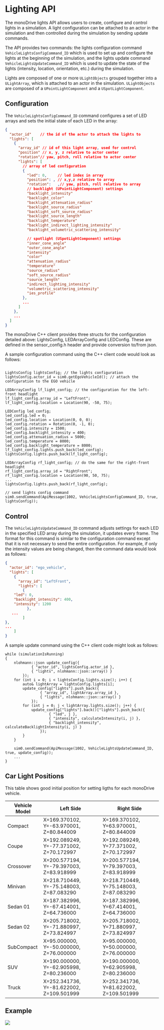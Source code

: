 # Lighting API 

The monoDrive lights API allows users to create, configure and control lights in a simulation. A light configuration can be attached to an actor in the simulation and then controlled during the simulation by sending update commands. 

The API provides two commands: the lights configuration command `VehicleLightsConfigCommand_ID` which is used to set up and configure the lights at the beginning of the simulation, and the lights update command `VehicleLightsUpdateCommand_ID` which is used to update the state of the lights (intensity, location, orientation, etc.) during the simulation.

Lights are composed of one or more `ULightObjects` grouped together into a `ULightArray`, which is attached to an actor in the simulation. `ULightObjects` are composed of a `UPointLightComponent` and a `USpotLightComponent`.


## Configuration
The `VehicleLightsConfigCommand_ID` command configures a set of LED arrays and sets the initial state of each LED in the array:

```json
{
  "actor_id"	// the id of the actor to attach the lights to
  "lights": [
    {
      "array_id" // id of this light array, used for control
      "position" // x, y, z relative to actor center
      "rotation"// yaw, pitch, roll relative to actor center
      "lights": [
        // array of led configuration
        {
          "led": 0, 	// led index in array
          "position": ,	// x,y,z relative to array
          "rotation":	,// yaw, pitch, roll relative to array
          // backlight (UPointLightComponent) settings
          "backlight_intensity"
          "backlight_color"
          "backlight_attenuation_radius"
          "backlight_source_radius"
          "backlight_soft_source_radius"
          "backlight_source_length"
          "backlight_temperature"
          "backlight_indirect_lighting_intensity"
          "backlight_volumetric_scattering_intensity"

          // spotlight (USpotLightComponent) settings
          "inner_cone_angle"
          "outer_cone_angle"
          "intensity"
          "color"
          "attenuation_radius"
          "temperature"
          "source_radius"
          "soft_source_radius"
          "source_length"
          "indirect_lighting_intensity"
          "volumetric_scattering_intensity"
          "ies_profile"
        },
        ...
      ]
    },
    ...
  ]
}
```

The monoDrive C++ client provides three structs for the configuration detailed above: LightsConfig, LEDArrayConfig and LEDConfig. These are defined in the sensor_config.h header and provide conversion to/from json.

A sample configuration command using the C++ client code would look as follows:

```

LightsConfig lightsConfig; // the lights configuration
lightsConfig.actor_id = sim0.getEgoVehicleId();	// attach the configuration to the EGO vehicle

LEDArrayConfig lf_light_config; // the configuration for the left-front headlight
lf_light_config.array_id = "LeftFront";
lf_light_config.location = Location(90, -50, 75);

LEDConfig led_config;
led_config.led = 0;
led_config.location = Location(0, 0, 0);
led_config.rotation = Rotation(0, -1, 0);
led_config.intensity = 1500;
led_config.backlight_intensity = 400;
led_config.attenuation_radius = 5000;
led_config.temperature = 8000;
led_config.backlight_temperature = 8000;
lf_light_config.lights.push_back(led_config);
lightsConfig.lights.push_back(lf_light_config);

LEDArrayConfig rf_light_config;	// do the same for the right-front headlight
rf_light_config.array_id = "RightFront";
rf_light_config.location = Location(90, 50, 75);
...
lightsConfig.lights.push_back(rf_light_config);

// send lights config command
sim0.sendCommand(ApiMessage(1002, VehicleLightsConfigCommand_ID, true, lightsConfig));
```


## Control
The `VehicleLightsUpdateCommand_ID` command adjusts settings for each LED in the specified LED array during the simulation, it updates every frame. The format for this command is similar to the configuration command except that it is not necessary to send the entire configuration. For example, if only the intensity values are being changed, then the command data would look as follows:

```json
{
  "actor_id": "ego_vehicle",	
  "lights": [
    {
      "array_id": "LeftFront", 
      "lights": [
        {
    "led": 0,
    "backlight_intensity": 400,
    "intensity": 1200
          },
   ...
        ]
},
...
    ]
}

```

A sample update command using the C++ client code might look as follows:

```
while (simulationIsRunning)
{
    nlohmann::json update_config({
            { "actor_id", lightsConfig.actor_id },
            { "lights", nlohmann::json::array() }
        });
    for (int i = 0; i < lightsConfig.lights.size(); i++) {
        auto& lightArray = lightsConfig.lights[i];
        update_config["lights"].push_back({
                { "array_id", lightArray.array_id },
                { "lights", nlohmann::json::array() }
            });
        for (int j = 0; j < lightArray.lights.size(); j++) {
            update_config["lights"].back()["lights"].push_back({
                    { "led", j },
                    { "intensity", calculateIntensity(i, j) },
                    { "backlight_intensity", calculateBacklightIntensity(i, j) }
                });
        }
    }

    sim0.sendCommand(ApiMessage(1002, VehicleLightsUpdateCommand_ID, true, update_config));
    ...
}
```

## Car Light Positions

This table shows good initial position for setting ligths for each monoDrive vehicle.

| Vehicle Model | Left Side | Right Side|
| ------------ | ---------- | ---------- | 
| Compact | X=169.370102, Y=-63.970001, Z=80.844009 | X=169.370102, Y=63.970001, Z=80.844009 |
| Coupe | X=192.089249, Y=-77.371002, Z=70.172997 | X=192.089249, Y=77.371002, Z=70.172997 |
| Crossover | X=200.577194, Y=-79.397003, Z=83.918999 | X=200.577194, Y=79.397003, Z=83.918999 |
| Minivan | X=218.710449, Y=-75.148003, Z=87.083290 | X=218.710449, Y=75.148003, Z=87.083290 |
| Sedan 01 | X=187.382996, Y=-67.414001, Z=64.736000 | X=187.382996, Y=67.414001, Z=64.736000 |
| Sedan 02 | X=205.718002, Y=-71.880997, Z=73.824997 | X=205.718002, Y=71.880997, Z=73.824997 |
| SubCompact | X=95.000000, Y=-50.000000, Z=76.000000 | X=95.000000, Y=50.000000, Z=76.000000 |
| SUV | X=190.000000, Y=-62.905998, Z=80.236000 | X=190.000000, Y=62.905998, Z=80.236000 |
| Truck | X=252.341736, Y=-81.622002, Z=109.501999 | X=252.341736, Y=81.622002, Z=109.501999 |


## Example

</div>

<p class="img_container">
  <img class="half_screen_img" src="../img/lights.png" />
</p>

</div>

